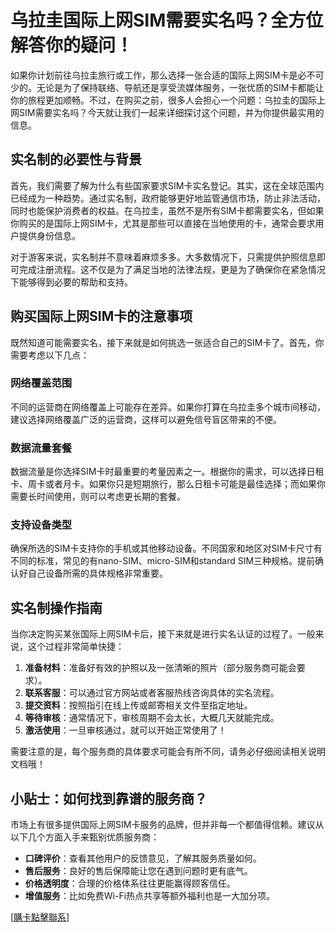 # 乌拉圭国际上网SIM需要实名吗？全方位解答你的疑问！

如果你计划前往乌拉圭旅行或工作，那么选择一张合适的国际上网SIM卡是必不可少的。无论是为了保持联络、导航还是享受流媒体服务，一张优质的SIM卡都能让你的旅程更加顺畅。不过，在购买之前，很多人会担心一个问题：乌拉圭的国际上网SIM需要实名吗？今天就让我们一起来详细探讨这个问题，并为你提供最实用的信息。

## 实名制的必要性与背景

首先，我们需要了解为什么有些国家要求SIM卡实名登记。其实，这在全球范围内已经成为一种趋势。通过实名制，政府能够更好地监管通信市场，防止非法活动，同时也能保护消费者的权益。在乌拉圭，虽然不是所有SIM卡都需要实名，但如果你购买的是国际上网SIM卡，尤其是那些可以直接在当地使用的卡，通常会要求用户提供身份信息。

对于游客来说，实名制并不意味着麻烦多多。大多数情况下，只需提供护照信息即可完成注册流程。这不仅是为了满足当地的法律法规，更是为了确保你在紧急情况下能够得到必要的帮助和支持。

## 购买国际上网SIM卡的注意事项

既然知道可能需要实名，接下来就是如何挑选一张适合自己的SIM卡了。首先，你需要考虑以下几点：

### 网络覆盖范围
不同的运营商在网络覆盖上可能存在差异。如果你打算在乌拉圭多个城市间移动，建议选择网络覆盖广泛的运营商，这样可以避免信号盲区带来的不便。

### 数据流量套餐
数据流量是你选择SIM卡时最重要的考量因素之一。根据你的需求，可以选择日租卡、周卡或者月卡。如果你只是短期旅行，那么日租卡可能是最佳选择；而如果你需要长时间使用，则可以考虑更长期的套餐。

### 支持设备类型
确保所选的SIM卡支持你的手机或其他移动设备。不同国家和地区对SIM卡尺寸有不同的标准，常见的有nano-SIM、micro-SIM和standard SIM三种规格。提前确认好自己设备所需的具体规格非常重要。

## 实名制操作指南

当你决定购买某张国际上网SIM卡后，接下来就是进行实名认证的过程了。一般来说，这个过程非常简单快捷：

1. **准备材料**：准备好有效的护照以及一张清晰的照片（部分服务商可能会要求）。
2. **联系客服**：可以通过官方网站或者客服热线咨询具体的实名流程。
3. **提交资料**：按照指引在线上传或邮寄相关文件至指定地址。
4. **等待审核**：通常情况下，审核周期不会太长，大概几天就能完成。
5. **激活使用**：一旦审核通过，就可以开始正常使用了！

需要注意的是，每个服务商的具体要求可能会有所不同，请务必仔细阅读相关说明文档哦！

## 小贴士：如何找到靠谱的服务商？

市场上有很多提供国际上网SIM卡服务的品牌，但并非每一个都值得信赖。建议从以下几个方面入手来甄别优质服务商：

- **口碑评价**：查看其他用户的反馈意见，了解其服务质量如何。
- **售后服务**：良好的售后保障能让您在遇到问题时更有底气。
- **价格透明度**：合理的价格体系往往更能赢得顾客信任。
- **增值服务**：比如免费Wi-Fi热点共享等额外福利也是一大加分项。

[[購卡點擊聯系](https://t.me/s/SXDXQF)]